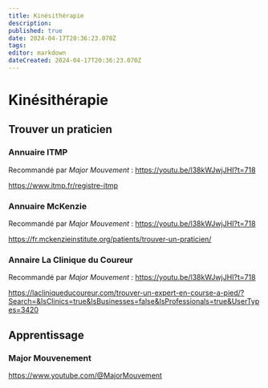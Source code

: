 ```yaml
---
title: Kinésithérapie
description: 
published: true
date: 2024-04-17T20:36:23.070Z
tags: 
editor: markdown
dateCreated: 2024-04-17T20:36:23.070Z
---
```


# Kinésithérapie

## Trouver un praticien

### Annuaire ITMP

Recommandé par *Major Mouvement* : <https://youtu.be/l38kWJwjJHI?t=718>

<https://www.itmp.fr/registre-itmp>

### Annuaire McKenzie

Recommandé par *Major Mouvement* : <https://youtu.be/l38kWJwjJHI?t=718>

<https://fr.mckenzieinstitute.org/patients/trouver-un-praticien/>

### Annaire La Clinique du Coureur

Recommandé par *Major Mouvement* : <https://youtu.be/l38kWJwjJHI?t=718>

<https://lacliniqueducoureur.com/trouver-un-expert-en-course-a-pied/?Search=&IsClinics=true&IsBusinesses=false&IsProfessionals=true&UserTypes=3420>

## Apprentissage

### Major Mouvenement

<https://www.youtube.com/@MajorMouvement>
